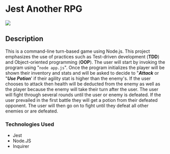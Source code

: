 # Jest Another RPG   
[<img src="https://img.shields.io/github/languages/top/spurgason/jest-another-RPG?color=yellow">](<LINK>)    

## Description
This is a command-line turn-based game using Node.js. This project emphasizes the use of practices such as Test-driven development (**TDD**) and Object-oriented programming (**OOP**). The user will start by invoking the program using "`node app.js`". Once the program initializes the player will be shown their inventory and stats and will be asked to decide to "***Attack*** or "***Use Potion***' if their agility stat is higher than the enemy's. If the user chooses to attack then health will be deducted from the enemy as well as the player because the enemy will take their turn after the user. The user will fight through several rounds until the user or enemy is defeated. If the user prevailed in the first battle they will get a potion from their defeated opponent. The user will then go on to fight until they defeat all other enemies or are defeated. 

### Technologies Used 

- Jest
- Node.JS
- Inquirer 

